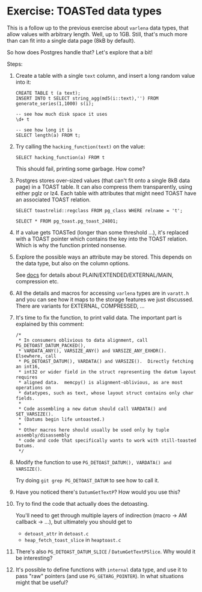 Exercise: TOASTed data types
============================

This is a follow up to the previous exercise about `varlena` data types,
that allow values with arbitrary length. Well, up to 1GB. Still, that's
much more than can fit into a single data page (8kB by default).

So how does Postgres handle that? Let's explore that a bit!

Steps:

1. Create a table with a single `text` column, and insert a long random
   value into it:

   ```
   CREATE TABLE t (a text);
   INSERT INTO t SELECT string_agg(md5(i::text),'') FROM generate_series(1,1000) s(i);

   -- see how much disk space it uses
   \d+ t

   -- see how long it is
   SELECT length(a) FROM t;
   ```

2. Try calling the `hacking_function(text)` on the value:

   ```
   SELECT hacking_function(a) FROM t
   ```

   This should fail, printing some garbage. How come?

3. Postgres stores over-sized values (that can't fit onto a single 8kB
   data page) in a TOAST table. It can also compress them transparently,
   using either pglz or lz4. Each table with attributes that might need
   TOAST have an associated TOAST relation.

   ```
   SELECT toastrelid::regclass FROM pg_class WHERE relname = 't';
   
   SELECT * FROM pg_toast.pg_toast_24801;
   ```

4. If a value gets TOASTed (longer than some threshold ...), it's replaced
   with a TOAST pointer which contains the key into the TOAST relation.
   Which is why the function printed nonsense.

5. Explore the possible ways an attribute may be stored. This depends on
   the data type, but also on the column options.

   See [docs](https://www.postgresql.org/docs/current/storage-toast.html) for
   details about PLAIN/EXTENDED/EXTERNAL/MAIN, compression etc.

6. All the details and macros for accessing `varlena` types are in `varatt.h`
   and you can see how it maps to the storage features we just discussed.
   There are variants for EXTERNAL, COMPRESSED, ...

7. It's time to fix the function, to print valid data. The important part
   is explained by this comment:
   
   ```
   /*
    * In consumers oblivious to data alignment, call PG_DETOAST_DATUM_PACKED(),
    * VARDATA_ANY(), VARSIZE_ANY() and VARSIZE_ANY_EXHDR().  Elsewhere, call
    * PG_DETOAST_DATUM(), VARDATA() and VARSIZE().  Directly fetching an int16,
    * int32 or wider field in the struct representing the datum layout requires
    * aligned data.  memcpy() is alignment-oblivious, as are most operations on
    * datatypes, such as text, whose layout struct contains only char fields.
    *
    * Code assembling a new datum should call VARDATA() and SET_VARSIZE().
    * (Datums begin life untoasted.)
    *
    * Other macros here should usually be used only by tuple assembly/disassembly
    * code and code that specifically wants to work with still-toasted Datums.
    */
   ```

8. Modify the function to use `PG_DETOAST_DATUM(), VARDATA() and VARSIZE()`.

   Try doing `git grep PG_DETOAST_DATUM` to see how to call it.

9. Have you noticed there's `DatumGetTextP`? How would you use this?

10. Try to find the code that actually does the detoasting.

    You'll need to get through multiple layers of indirection
    (macro -> AM callback -> ...), but ultimately you should get to
    
    * `detoast_attr` in `detoast.c`
    * `heap_fetch_toast_slice` in `heaptoast.c`

11. There's also `PG_DETOAST_DATUM_SLICE` / `DatumGetTextPSlice`. Why
    would it be interesting?

12. It's possible to define functions with `internal` data type, and
    use it to pass "raw" pointers (and use `PG_GETARG_POINTER`). In
    what situations might that be useful?
